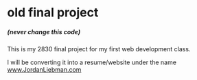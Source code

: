 # old final project 
##### (never change this code)

This is my 2830 final project for my first web development class.

I will be converting it into a resume/website under the name www.JordanLiebman.com

